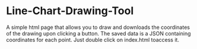 # Line-Chart-Drawing-Tool
A simple html page that allows you to draw and downloads the coordinates of the drawing upon clicking a button. The saved data is a JSON containing coordinates for each point.
 Just double click on index.html toaccess it.